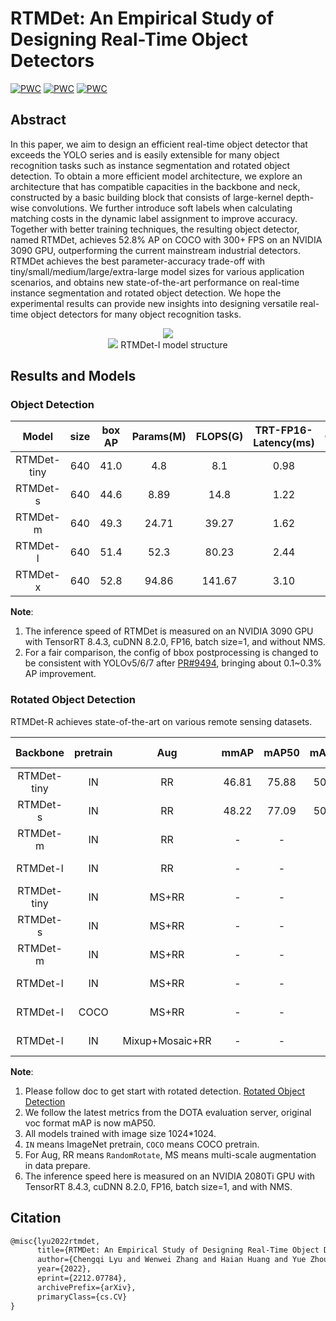 # RTMDet: An Empirical Study of Designing Real-Time Object Detectors

[![PWC](https://img.shields.io/endpoint.svg?url=https://paperswithcode.com/badge/rtmdet-an-empirical-study-of-designing-real/real-time-instance-segmentation-on-mscoco)](https://paperswithcode.com/sota/real-time-instance-segmentation-on-mscoco?p=rtmdet-an-empirical-study-of-designing-real)
[![PWC](https://img.shields.io/endpoint.svg?url=https://paperswithcode.com/badge/rtmdet-an-empirical-study-of-designing-real/object-detection-in-aerial-images-on-dota-1)](https://paperswithcode.com/sota/object-detection-in-aerial-images-on-dota-1?p=rtmdet-an-empirical-study-of-designing-real)
[![PWC](https://img.shields.io/endpoint.svg?url=https://paperswithcode.com/badge/rtmdet-an-empirical-study-of-designing-real/object-detection-in-aerial-images-on-hrsc2016)](https://paperswithcode.com/sota/object-detection-in-aerial-images-on-hrsc2016?p=rtmdet-an-empirical-study-of-designing-real)

<!-- [ALGORITHM] -->

## Abstract

In this paper, we aim to design an efficient real-time object detector that exceeds the YOLO series and is easily extensible for many object recognition tasks such as instance segmentation and rotated object detection. To obtain a more efficient model architecture, we explore an architecture that has compatible capacities in the backbone and neck, constructed by a basic building block that consists of large-kernel depth-wise convolutions. We further introduce soft labels when calculating matching costs in the dynamic label assignment to improve accuracy. Together with better training techniques, the resulting object detector, named RTMDet, achieves 52.8% AP on COCO with 300+ FPS on an NVIDIA 3090 GPU, outperforming the current mainstream industrial detectors. RTMDet achieves the best parameter-accuracy trade-off with tiny/small/medium/large/extra-large model sizes for various application scenarios, and obtains new state-of-the-art performance on real-time instance segmentation and rotated object detection. We hope the experimental results can provide new insights into designing versatile real-time object detectors for many object recognition tasks.

<div align=center>
<img src="https://user-images.githubusercontent.com/12907710/208070055-7233a3d8-955f-486a-82da-b714b3c3bbd6.png"/>
</div>

<div align=center>
<img src="https://user-images.githubusercontent.com/27466624/204126145-cb4ff4f1-fb16-455e-96b5-17620081023a.jpg"/>
RTMDet-l model structure
</div>

## Results and Models

### Object Detection

|    Model    | size | box AP | Params(M) | FLOPS(G) | TRT-FP16-Latency(ms) |                       Config                        |                                                                                                                                                                 Download                                                                                                                                                                 |
| :---------: | :--: | :----: | :-------: | :------: | :------------------: | :-------------------------------------------------: | :--------------------------------------------------------------------------------------------------------------------------------------------------------------------------------------------------------------------------------------------------------------------------------------------------------------------------------------: |
| RTMDet-tiny | 640  |  41.0  |    4.8    |   8.1    |         0.98         | [config](./rtmdet_l_syncbn_fast_8xb32-300e_coco.py) | [model](https://download.openmmlab.com/mmyolo/v0/rtmdet/rtmdet_tiny_syncbn_fast_8xb32-300e_coco/rtmdet_tiny_syncbn_fast_8xb32-300e_coco_20230102_140117-dbb1dc83.pth) \| [log](https://download.openmmlab.com/mmyolo/v0/rtmdet/rtmdet_tiny_syncbn_fast_8xb32-300e_coco/rtmdet_tiny_syncbn_fast_8xb32-300e_coco_20230102_140117.log.json) |
|  RTMDet-s   | 640  |  44.6  |   8.89    |   14.8   |         1.22         | [config](./rtmdet_s_syncbn_fast_8xb32-300e_coco.py) |       [model](https://download.openmmlab.com/mmyolo/v0/rtmdet/rtmdet_s_syncbn_fast_8xb32-300e_coco/rtmdet_s_syncbn_fast_8xb32-300e_coco_20221230_182329-0a8c901a.pth) \| [log](https://download.openmmlab.com/mmyolo/v0/rtmdet/rtmdet_s_syncbn_fast_8xb32-300e_coco/rtmdet_s_syncbn_fast_8xb32-300e_coco_20221230_182329.log.json)       |
|  RTMDet-m   | 640  |  49.3  |   24.71   |  39.27   |         1.62         | [config](./rtmdet_m_syncbn_fast_8xb32-300e_coco.py) |       [model](https://download.openmmlab.com/mmyolo/v0/rtmdet/rtmdet_m_syncbn_fast_8xb32-300e_coco/rtmdet_m_syncbn_fast_8xb32-300e_coco_20230102_135952-40af4fe8.pth) \| [log](https://download.openmmlab.com/mmyolo/v0/rtmdet/rtmdet_m_syncbn_fast_8xb32-300e_coco/rtmdet_m_syncbn_fast_8xb32-300e_coco_20230102_135952.log.json)       |
|  RTMDet-l   | 640  |  51.4  |   52.3    |  80.23   |         2.44         | [config](./rtmdet_l_syncbn_fast_8xb32-300e_coco.py) |       [model](https://download.openmmlab.com/mmyolo/v0/rtmdet/rtmdet_l_syncbn_fast_8xb32-300e_coco/rtmdet_l_syncbn_fast_8xb32-300e_coco_20230102_135928-ee3abdc4.pth) \| [log](https://download.openmmlab.com/mmyolo/v0/rtmdet/rtmdet_l_syncbn_fast_8xb32-300e_coco/rtmdet_l_syncbn_fast_8xb32-300e_coco_20230102_135928.log.json)       |
|  RTMDet-x   | 640  |  52.8  |   94.86   |  141.67  |         3.10         | [config](./rtmdet_x_syncbn_fast_8xb32-300e_coco.py) |       [model](https://download.openmmlab.com/mmyolo/v0/rtmdet/rtmdet_x_syncbn_fast_8xb32-300e_coco/rtmdet_x_syncbn_fast_8xb32-300e_coco_20221231_100345-b85cd476.pth) \| [log](https://download.openmmlab.com/mmyolo/v0/rtmdet/rtmdet_x_syncbn_fast_8xb32-300e_coco/rtmdet_x_syncbn_fast_8xb32-300e_coco_20221231_100345.log.json)       |

**Note**:

1. The inference speed of RTMDet is measured on an NVIDIA 3090 GPU with TensorRT 8.4.3, cuDNN 8.2.0, FP16, batch size=1, and without NMS.
2. For a fair comparison, the config of bbox postprocessing is changed to be consistent with YOLOv5/6/7 after [PR#9494](https://github.com/open-mmlab/mmdetection/pull/9494), bringing about 0.1~0.3% AP improvement.

### Rotated Object Detection

RTMDet-R achieves state-of-the-art on various remote sensing datasets.

|  Backbone   | pretrain |       Aug       | mmAP  | mAP50 | mAP75 | Params(M) | FLOPS(G) | TRT-FP16-Latency(ms) |                                   Config                                    |         Download         |
| :---------: | :------: | :-------------: | :---: | :---: | :---: | :-------: | :------: | :------------------: | :-------------------------------------------------------------------------: | :----------------------: |
| RTMDet-tiny |    IN    |       RR        | 46.81 | 75.88 | 50.08 |   4.88    |  20.45   |         4.40         |           [config](./rotate/rtmdet-r_tiny_fast_1xb8-36e_dota.py)            | [model](<>) \| [log](<>) |
|  RTMDet-s   |    IN    |       RR        | 48.22 | 77.09 | 50.61 |   8.86    |  37.62   |         4.86         |             [config](./rotate/rtmdet-r_s_fast_1xb8-36e_dota.py)             | [model](<>) \| [log](<>) |
|  RTMDet-m   |    IN    |       RR        |   -   |   -   |   -   |   24.67   |  99.76   |         7.82         |         [config](./rotate/rtmdet-r_m_syncbn_fast_2xb4-36e_dota.py)          | [model](<>) \| [log](<>) |
|  RTMDet-l   |    IN    |       RR        |   -   |   -   |   -   |   52.27   |  204.21  |        10.82         |         [config](./rotate/rtmdet-r_l_syncbn_fast_2xb4-36e_dota.py)          | [model](<>) \| [log](<>) |
| RTMDet-tiny |    IN    |      MS+RR      |   -   |   -   |   -   |   4.88    |  20.45   |         4.40         |          [config](./rotate/rtmdet-r_tiny_fast_1xb8-36e_dota-ms.py)          | [model](<>) \| [log](<>) |
|  RTMDet-s   |    IN    |      MS+RR      |   -   |   -   |   -   |   8.86    |  37.62   |         4.86         |           [config](./rotate/rtmdet-r_s_fast_1xb8-36e_dota-ms.py)            | [model](<>) \| [log](<>) |
|  RTMDet-m   |    IN    |      MS+RR      |   -   |   -   |   -   |   24.67   |  99.76   |         7.82         |        [config](./rotate/rtmdet-r_m_syncbn_fast_2xb4-36e_dota-ms.py)        | [model](<>) \| [log](<>) |
|  RTMDet-l   |    IN    |      MS+RR      |   -   |   -   |   -   |   52.27   |  204.21  |        10.82         |        [config](./rotate/rtmdet-r_l_syncbn_fast_2xb4-36e_dota-ms.py)        | [model](<>) \| [log](<>) |
|  RTMDet-l   |   COCO   |      MS+RR      |   -   |   -   |   -   |   52.27   |  204.21  |        10.82         | [config](./rotate/rtmdet-r_l_syncbn_fast_coco-pretrain_2xb4-36e_dota-ms.py) | [model](<>) \| [log](<>) |
|  RTMDet-l   |    IN    | Mixup+Mosaic+RR |   -   |   -   |   -   |   52.27   |  204.21  |        10.82         |       [config](./rotate/rtmdet-r_l_syncbn_fast_2xb4-aug-100e_dota.py)       | [model](<>) \| [log](<>) |

**Note**:

1. Please follow doc to get start with rotated detection. [Rotated Object Detection](../../docs/zh_cn/tutorials/rotated_detection.md)
2. We follow the latest metrics from the DOTA evaluation server, original voc format mAP is now mAP50.
3. All models trained with image size 1024\*1024.
4. `IN` means ImageNet pretrain, `COCO` means COCO pretrain.
5. For Aug, RR means `RandomRotate`, MS means multi-scale augmentation in data prepare.
6. The inference speed here is measured on an NVIDIA 2080Ti GPU with TensorRT 8.4.3, cuDNN 8.2.0, FP16, batch size=1, and with NMS.

## Citation

```latex
@misc{lyu2022rtmdet,
      title={RTMDet: An Empirical Study of Designing Real-Time Object Detectors},
      author={Chengqi Lyu and Wenwei Zhang and Haian Huang and Yue Zhou and Yudong Wang and Yanyi Liu and Shilong Zhang and Kai Chen},
      year={2022},
      eprint={2212.07784},
      archivePrefix={arXiv},
      primaryClass={cs.CV}
}
```
